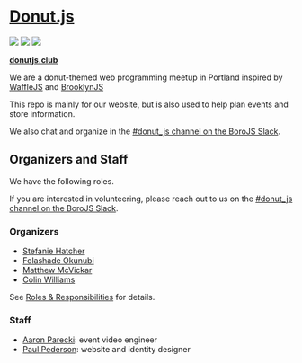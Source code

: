# [Donut.js](https://donutjs.club/)

<img src="https://img.shields.io/badge/events-13-3B81F5.svg"> <img src="https://img.shields.io/badge/speakers-48-00CFE4.svg"> <img src="https://img.shields.io/badge/donuts-🍩_tasty!-F487A9.svg">

**[donutjs.club](https://donutjs.club/)**

We are a donut-themed web programming meetup in Portland inspired by <a href="http://wafflejs.com/">WaffleJS</a> and <a href="http://brooklynjs.com/">BrooklynJS</a>

This repo is mainly for our website, but is also used to help plan events and store information.

We also chat and organize in the [#donut_js channel on the BoroJS Slack](http://slack.borojs.com/).

## Organizers and Staff

We have the following roles.

If you are interested in volunteering, please reach out to us on the [#donut_js channel on the BoroJS Slack](http://slack.borojs.com/).

### Organizers

- [Stefanie Hatcher](https://github.com/stefhatcher)
- [Folashade Okunubi](https://github.com/folashade)
- [Matthew McVickar](https://github.com/matthewmcvickar/)
- [Colin Williams](https://github.com/matthewmcvickar/)

See [Roles & Responsibilities](./wiki/Roles-&-Responsibilities) for details.

### Staff

- [Aaron Parecki](https://github.com/aaronpk): event video engineer
- [Paul Pederson](https://github.com/paulcpederson): website and identity designer
